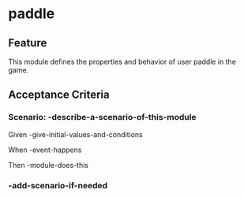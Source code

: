 # paddle

## Feature

This module defines the properties and behavior of user paddle in the game.

## Acceptance Criteria

### Scenario: -describe-a-scenario-of-this-module

  Given -give-initial-values-and-conditions

  When -event-happens

  Then -module-does-this

### -add-scenario-if-needed
